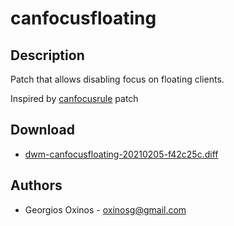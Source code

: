 canfocusfloating
================

Description
-----------
Patch that allows disabling focus on floating clients.

Inspired by [canfocusrule](https://dwm.suckless.org/patches/canfocusrule/) patch

Download
--------
* [dwm-canfocusfloating-20210205-f42c25c.diff](dwm-canfocusfloating-20210205-f42c25c.diff)

Authors
-------
* Georgios Oxinos - <oxinosg@gmail.com>
